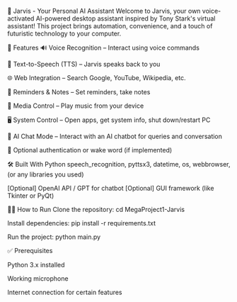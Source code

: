 🧠 Jarvis - Your Personal AI Assistant
Welcome to Jarvis, your own voice-activated AI-powered desktop assistant inspired by Tony Stark's virtual assistant! This project brings automation, convenience, and a touch of futuristic technology to your computer.

🚀 Features
🔊 Voice Recognition – Interact using voice commands

📢 Text-to-Speech (TTS) – Jarvis speaks back to you

🌐 Web Integration – Search Google, YouTube, Wikipedia, etc.

📅 Reminders & Notes – Set reminders, take notes

🎵 Media Control – Play music from your device

🖥️ System Control – Open apps, get system info, shut down/restart PC

🧠 AI Chat Mode – Interact with an AI chatbot for queries and conversation

🔐 Optional authentication or wake word (if implemented)

🛠️ Built With
Python
speech_recognition, pyttsx3, datetime, os, webbrowser, (or any libraries you used)

[Optional] OpenAI API / GPT for chatbot
[Optional] GUI framework (like Tkinter or PyQt)


🧑‍💻 How to Run
Clone the repository:
cd MegaProject1-Jarvis

Install dependencies:
pip install -r requirements.txt

Run the project:
python main.py


✅ Prerequisites

Python 3.x installed

Working microphone

Internet connection for certain features
